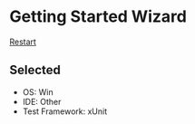 # Getting Started Wizard

[Restart](/docs/wiz/readme.md)

## Selected

* OS: Win
* IDE: Other
* Test Framework: xUnit
